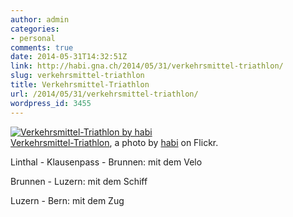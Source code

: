 ```yaml
---
author: admin
categories:
- personal
comments: true
date: 2014-05-31T14:32:51Z
link: http://habi.gna.ch/2014/05/31/verkehrsmittel-triathlon/
slug: verkehrsmittel-triathlon
title: Verkehrsmittel-Triathlon
url: /2014/05/31/verkehrsmittel-triathlon/
wordpress_id: 3455
---
```


[![Verkehrsmittel-Triathlon by habi](http://farm4.staticflickr.com/3714/14289500736_dd51d44be9.jpg)](http://www.flickr.com/photos/habi/14289500736/)  
[Verkehrsmittel-Triathlon](http://www.flickr.com/photos/habi/14289500736/), a photo by [habi](http://www.flickr.com/photos/habi/) on Flickr.



Linthal - Klausenpass - Brunnen: mit dem Velo  

Brunnen - Luzern: mit dem Schiff  

Luzern - Bern: mit dem Zug
